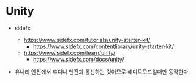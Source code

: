 # Unity

- sidefx
  - <https://www.sidefx.com/tutorials/unity-starter-kit/>
    - <https://www.sidefx.com/contentlibrary/unity-starter-kit/>
  - <https://www.sidefx.com/learn/unity/>
    - <https://www.sidefx.com/docs/unity/>


- 유니티 엔진에서 후디니 엔진과 통신하는 것이므로 에디트모드일때만 동작한다.
